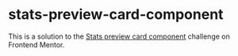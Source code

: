 # stats-preview-card-component
This is a solution to the [Stats preview card component](https://www.frontendmentor.io/challenges/stats-preview-card-component-8JqbgoU62) challenge on Frontend Mentor.
